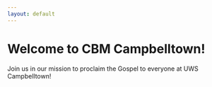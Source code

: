 ```yaml
---
layout: default
---
```


# Welcome to CBM Campbelltown!

Join us in our mission to proclaim the Gospel to everyone at UWS Campbelltown!
